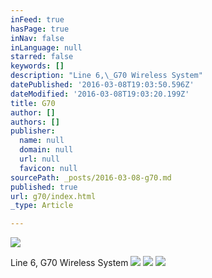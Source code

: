 ```yaml
---
inFeed: true
hasPage: true
inNav: false
inLanguage: null
starred: false
keywords: []
description: "Line 6,\_G70 Wireless System"
datePublished: '2016-03-08T19:03:50.596Z'
dateModified: '2016-03-08T19:03:20.199Z'
title: G70
author: []
authors: []
publisher:
  name: null
  domain: null
  url: null
  favicon: null
sourcePath: _posts/2016-03-08-g70.md
published: true
url: g70/index.html
_type: Article

---
```

![](https://the-grid-user-content.s3-us-west-2.amazonaws.com/46b1eb12-7be2-4c67-bfe7-ece211493fe3.jpg)

Line 6, G70 Wireless System
![](https://the-grid-user-content.s3-us-west-2.amazonaws.com/eede997b-7359-47ba-a103-84b2b5cc4756.png)
![](https://the-grid-user-content.s3-us-west-2.amazonaws.com/db85013f-3e97-428c-b32e-6e34fcf5e0b8.jpg)
![](https://the-grid-user-content.s3-us-west-2.amazonaws.com/fd32dce8-b878-4b26-8b2c-3b1a4b18bcd9.png)